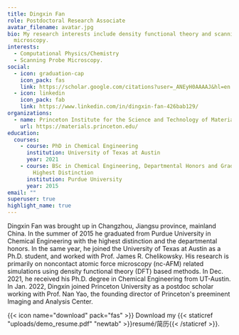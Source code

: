 ```yaml
---
title: Dingxin Fan
role: Postdoctoral Research Associate
avatar_filename: avatar.jpg
bio: My research interests include density functional theory and scanning probe
  microscopy.
interests:
  - Computational Physics/Chemistry
  - Scanning Probe Microscopy.
social:
  - icon: graduation-cap
    icon_pack: fas
    link: https://scholar.google.com/citations?user=_ANEyH0AAAAJ&hl=en
  - icon: linkedin
    icon_pack: fab
    link: https://www.linkedin.com/in/dingxin-fan-426bab129/
organizations:
  - name: Princeton Institute for the Science and Technology of Materials
    url: https://materials.princeton.edu/
education:
  courses:
    - course: PhD in Chemical Engineering
      institution: University of Texas at Austin
      year: 2021
    - course: BSc in Chemical Engineering, Departmental Honors and Graduated with
        Highest Distinction
      institution: Purdue University
      year: 2015
email: ""
superuser: true
highlight_name: true
---
```

Dingxin Fan was brought up in Changzhou, Jiangsu province, mainland China. In the summer of 2015 he graduated from Purdue University in Chemical Engineering with the highest distinction and the departmental honors. In the same year, he joined the University of Texas at Austin as a Ph.D. student, and worked with Prof. James R. Chelikowsky. His research is primarily on noncontact atomic force microscopy (nc-AFM) related simulations using density functional theory (DFT) based methods. In Dec. 2021, he received his Ph.D. degree in Chemical Engineering from UT-Austin. In Jan. 2022, Dingxin joined Princeton University as a postdoc scholar working with Prof. Nan Yao, the founding director of Princeton's preeminent Imaging and Analysis Center.

{{< icon name="download" pack="fas" >}} Download my {{< staticref "uploads/demo_resume.pdf" "newtab" >}}resumé/简历{{< /staticref >}}.